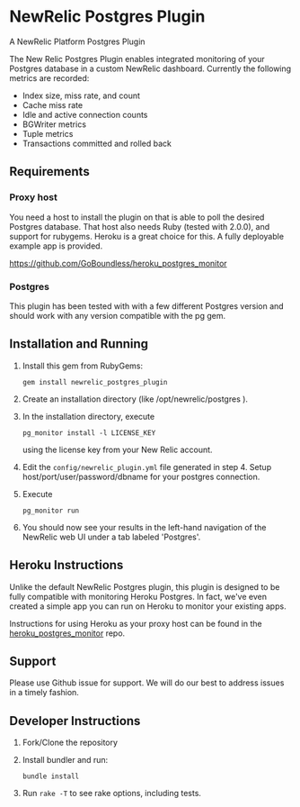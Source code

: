 NewRelic Postgres Plugin
========================

A NewRelic Platform Postgres Plugin

The New Relic Postgres Plugin enables integrated monitoring of your Postgres database in a custom NewRelic dashboard. Currently the following metrics are recorded:

* Index size, miss rate, and count
* Cache miss rate
* Idle and active connection counts
* BGWriter metrics
* Tuple metrics
* Transactions committed and rolled back

## Requirements

### Proxy host

You need a host to install the plugin on that is able to poll the desired Postgres database. That
host also needs Ruby (tested with 2.0.0), and support for rubygems. Heroku is a great choice for this. A fully deployable example app is provided.

https://github.com/GoBoundless/heroku_postgres_monitor

### Postgres

This plugin has been tested with with a few different Postgres version and should work with any version compatible with the pg gem.

## Installation and Running

1. Install this gem from RubyGems:

      ```gem install newrelic_postgres_plugin```

2. Create an installation directory (like /opt/newrelic/postgres ).
3. In the installation directory, execute

      ```pg_monitor install -l LICENSE_KEY```

   using the license key from your New Relic account.
4. Edit the `config/newrelic_plugin.yml` file generated in step 4. Setup host/port/user/password/dbname for your postgres connection.
5. Execute

      ```pg_monitor run```

6. You should now see your results in the left-hand navigation of the NewRelic web UI under a tab labeled 'Postgres'.

## Heroku Instructions

Unlike the default NewRelic Postgres plugin, this plugin is designed to be fully compatible with monitoring Heroku Postgres. In fact, we've even created a simple app you can run on Heroku to monitor your existing apps.

Instructions for using Heroku as your proxy host can be found in the [heroku_postgres_monitor](https://github.com/GoBoundless/heroku_postgres_monitor) repo.

## Support

Please use Github issue for support. We will do our best to address issues in a timely fashion.

## Developer Instructions

1. Fork/Clone the repository
2. Install bundler and run:

      ```bundle install```

3. Run `rake -T` to see rake options, including tests.
